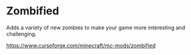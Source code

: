 # Zombified

Adds a variety of new zombies to make your game more interesting and challenging.

https://www.curseforge.com/minecraft/mc-mods/zombified
